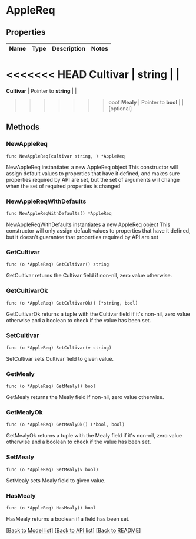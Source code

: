 # AppleReq

## Properties

Name | Type | Description | Notes
------------ | ------------- | ------------- | -------------
<<<<<<< HEAD
**Cultivar** | **string** |  | 
=======
**Cultivar** | Pointer to **string** |  | 
>>>>>>> ooof
**Mealy** | Pointer to **bool** |  | [optional] 

## Methods

### NewAppleReq

`func NewAppleReq(cultivar string, ) *AppleReq`

NewAppleReq instantiates a new AppleReq object
This constructor will assign default values to properties that have it defined,
and makes sure properties required by API are set, but the set of arguments
will change when the set of required properties is changed

### NewAppleReqWithDefaults

`func NewAppleReqWithDefaults() *AppleReq`

NewAppleReqWithDefaults instantiates a new AppleReq object
This constructor will only assign default values to properties that have it defined,
but it doesn't guarantee that properties required by API are set

### GetCultivar

`func (o *AppleReq) GetCultivar() string`

GetCultivar returns the Cultivar field if non-nil, zero value otherwise.

### GetCultivarOk

`func (o *AppleReq) GetCultivarOk() (*string, bool)`

GetCultivarOk returns a tuple with the Cultivar field if it's non-nil, zero value otherwise
and a boolean to check if the value has been set.

### SetCultivar

`func (o *AppleReq) SetCultivar(v string)`

SetCultivar sets Cultivar field to given value.


### GetMealy

`func (o *AppleReq) GetMealy() bool`

GetMealy returns the Mealy field if non-nil, zero value otherwise.

### GetMealyOk

`func (o *AppleReq) GetMealyOk() (*bool, bool)`

GetMealyOk returns a tuple with the Mealy field if it's non-nil, zero value otherwise
and a boolean to check if the value has been set.

### SetMealy

`func (o *AppleReq) SetMealy(v bool)`

SetMealy sets Mealy field to given value.

### HasMealy

`func (o *AppleReq) HasMealy() bool`

HasMealy returns a boolean if a field has been set.


[[Back to Model list]](../README.md#documentation-for-models) [[Back to API list]](../README.md#documentation-for-api-endpoints) [[Back to README]](../README.md)


